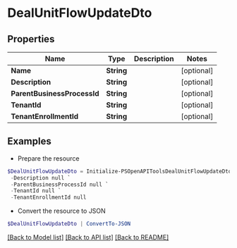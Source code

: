 # DealUnitFlowUpdateDto
## Properties

Name | Type | Description | Notes
------------ | ------------- | ------------- | -------------
**Name** | **String** |  | [optional] 
**Description** | **String** |  | [optional] 
**ParentBusinessProcessId** | **String** |  | [optional] 
**TenantId** | **String** |  | [optional] 
**TenantEnrollmentId** | **String** |  | [optional] 

## Examples

- Prepare the resource
```powershell
$DealUnitFlowUpdateDto = Initialize-PSOpenAPIToolsDealUnitFlowUpdateDto  -Name null `
 -Description null `
 -ParentBusinessProcessId null `
 -TenantId null `
 -TenantEnrollmentId null
```

- Convert the resource to JSON
```powershell
$DealUnitFlowUpdateDto | ConvertTo-JSON
```

[[Back to Model list]](../README.md#documentation-for-models) [[Back to API list]](../README.md#documentation-for-api-endpoints) [[Back to README]](../README.md)

